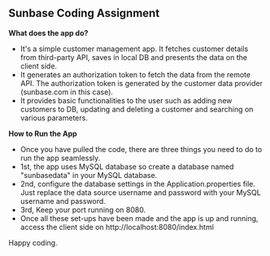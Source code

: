 **Sunbase Coding Assignment**
-----------------------------
**What does the app do?**
- It's a simple customer management app. It fetches customer details from third-party API, saves in local DB and presents the data on the client side.
- It generates an authorization token to fetch the data from the remote API. The authorization token is generated by the customer data provider (sunbase.com in this case).
- It provides basic functionalities to the user such as adding new customers to DB, updating and deleting a customer and searching on various parameters.

**How to Run the App**
- Once you have pulled the code, there are three things you need to do to run the app seamlessly.
- 1st, the app uses MySQL database so create a database named "sunbasedata" in your MySQL database.
- 2nd, configure the database settings in the Application.properties file. Just replace the data source username and password with your MySQL username and password.
- 3rd, Keep your port running on 8080.
- Once all these set-ups have been made and the app is up and running, access the client side on http://localhost:8080/index.html

Happy coding.
